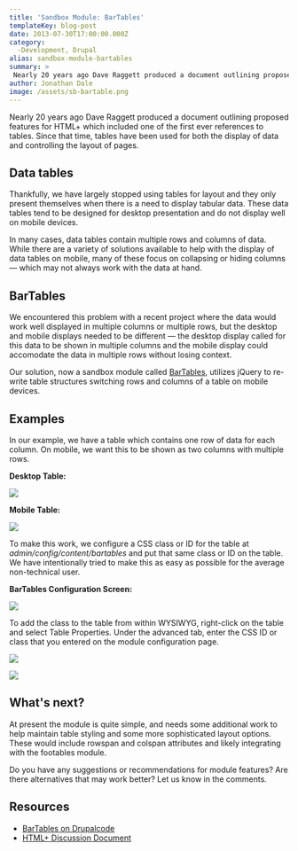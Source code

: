 ```yaml
---
title: 'Sandbox Module: BarTables'
templateKey: blog-post
date: 2013-07-30T17:00:00.000Z
category: 
  -Development, Drupal
alias: sandbox-module-bartables
summary: > 
 Nearly 20 years ago Dave Raggett produced a document outlining proposed features for HTML+ which included one of the first ever references to tables. Since that time, tables have been used for both the display of data and controlling the layout of pages.
author: Jonathan Dale
image: /assets/sb-bartable.png
---
```


Nearly 20 years ago Dave Raggett produced a document outlining proposed features for HTML+ which included one of the first ever references to tables. Since that time, tables have been used for both the display of data and controlling the layout of pages.

Data tables
-----------

Thankfully, we have largely stopped using tables for layout and they only present themselves when there is a need to display tabular data. These data tables tend to be designed for desktop presentation and do not display well on mobile devices.

In many cases, data tables contain multiple rows and columns of data. While there are a variety of solutions available to help with the display of data tables on mobile, many of these focus on collapsing or hiding columns — which may not always work with the data at hand.

BarTables
---------

We encountered this problem with a recent project where the data would work well displayed in multiple columns or multiple rows, but the desktop and mobile displays needed to be different — the desktop display called for this data to be shown in multiple columns and the mobile display could accomodate the data in multiple rows without losing context.

Our solution, now a sandbox module called [BarTables](http://cgit.drupalcode.org/sandbox/darthclue/2052827.git/tree), utilizes jQuery to re-write table structures switching rows and columns of a table on mobile devices.

Examples
--------

In our example, we have a table which contains one row of data for each column. On mobile, we want this to be shown as two columns with multiple rows.

**Desktop Table:**

![](/assets/bartables-desktop.png)

**Mobile Table:**

![](/assets/bartables-mobile.png)

To make this work, we configure a CSS class or ID for the table at _admin/config/content/bartables_ and put that same class or ID on the table. We have intentionally tried to make this as easy as possible for the average non-technical user.

**BarTables Configuration Screen:**

![](/assets/screen_shot_2013-07-29_at_2.16.04_pm.png)

To add the class to the table from within WYSIWYG, right-click on the table and select Table Properties. Under the advanced tab, enter the CSS ID or class that you entered on the module configuration page.

![](/assets/screen_shot_2013-07-29_at_2.18.47_pm.png)

![](/assets/screen_shot_2013-07-29_at_2.19.09_pm.png)

What's next?
------------

At present the module is quite simple, and needs some additional work to help maintain table styling and some more sophisticated layout options. These would include rowspan and colspan attributes and likely integrating with the footables module.

Do you have any suggestions or recommendations for module features? Are there alternatives that may work better? Let us know in the comments.

Resources
---------

*   [BarTables on Drupalcode](http://cgit.drupalcode.org/sandbox/darthclue/2052827.git/tree)
*   [HTML+ Discussion Document](http://www.w3.org/MarkUp/HTMLPlus/htmlplus_1.html)